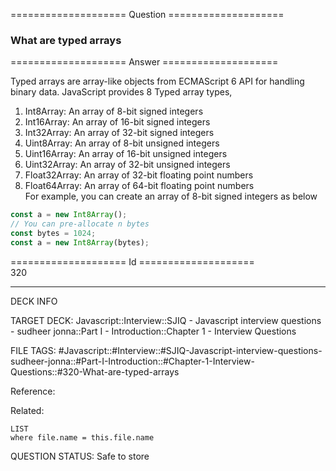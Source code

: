 ==================== Question ====================  

### What are typed arrays  

==================== Answer ====================  

Typed arrays are array-like objects from ECMAScript 6 API for handling binary
data. JavaScript provides 8 Typed array types,

1. Int8Array: An array of 8-bit signed integers
2. Int16Array: An array of 16-bit signed integers
3. Int32Array: An array of 32-bit signed integers
4. Uint8Array: An array of 8-bit unsigned integers
5. Uint16Array: An array of 16-bit unsigned integers
6. Uint32Array: An array of 32-bit unsigned integers
7. Float32Array: An array of 32-bit floating point numbers
8. Float64Array: An array of 64-bit floating point numbers  
   For example, you can create an array of 8-bit signed integers as below

```javascript
const a = new Int8Array();
// You can pre-allocate n bytes
const bytes = 1024;
const a = new Int8Array(bytes);
```

==================== Id ====================  
320

---

DECK INFO

TARGET DECK: Javascript::Interview::SJIQ - Javascript interview questions - sudheer jonna::Part I - Introduction::Chapter 1 - Interview Questions

FILE TAGS: #Javascript::#Interview::#SJIQ-Javascript-interview-questions-sudheer-jonna::#Part-I-Introduction::#Chapter-1-Interview-Questions::#320-What-are-typed-arrays

Reference:

Related:

```dataview
LIST
where file.name = this.file.name
```

QUESTION STATUS: Safe to store
